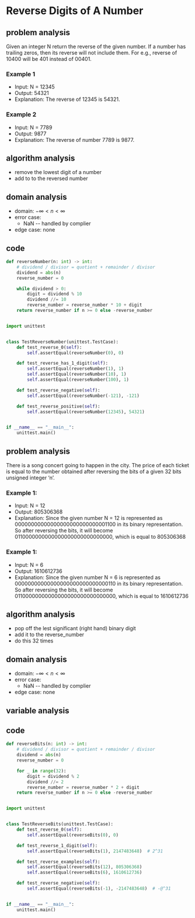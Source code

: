# Reverse Digits of A Number

## problem analysis

Given an integer N return the reverse of the given number. If a number has trailing zeros, then its reverse will not include them. For e.g., reverse of 10400 will be 401 instead of 00401.

### Example 1

- Input: N = 12345
- Output: 54321
- Explanation: The reverse of 12345 is 54321.

### Example 2

- Input: N = 7789
- Output: 9877
- Explanation: The reverse of number 7789 is 9877.

## algorithm analysis

- remove the lowest digit of a number
- add to to the reversed number

## domain analysis

- domain: $-{\infty} < n < {\infty}$
- error case:
  - NaN -- handled by complier
- edge case: none

## code

```python
def reverseNumber(n: int) -> int:
    # dividend / divisor = quotient + remainder / divisor
    dividend = abs(n)
    reverse_number = 0

    while dividend > 0:
        digit = dividend % 10
        dividend //= 10
        reverse_number = reverse_number * 10 + digit
    return reverse_number if n >= 0 else -reverse_number


import unittest


class TestReverseNumber(unittest.TestCase):
    def test_reverse_0(self):
        self.assertEqual(reverseNumber(0), 0)

    def test_reverse_has_1_digit(self):
        self.assertEqual(reverseNumber(1), 1)
        self.assertEqual(reverseNumber(10), 1)
        self.assertEqual(reverseNumber(100), 1)

    def test_reverse_negative(self):
        self.assertEqual(reverseNumber(-121), -121)

    def test_reverse_positive(self):
        self.assertEqual(reverseNumber(12345), 54321)


if __name__ == "__main__":
    unittest.main()
```

## problem analysis

There is a song concert going to happen in the city. The price of each ticket is equal to the number obtained after reversing the bits of a given 32 bits unsigned integer ‘n’.

### Example 1:

- Input: N = 12
- Output: 805306368
- Explanation: Since the given number N = 12 is represented as 00000000000000000000000000001100 in its binary representation. So after reversing the bits, it will become 0110000000000000000000000000000, which is equal to 805306368

### Example 1:

- Input: N = 6
- Output: 1610612736
- Explanation: Since the given number N = 6 is represented as 00000000000000000000000000000110 in its binary representation. So after reversing the bits, it will become 01100000000000000000000000000000, which is equal to 1610612736

## algorithm analysis

- pop off the lest significant (right hand) binary digit
- add it to the reverse_number
- do this 32 times

## domain analysis

- domain: $-{\infty} < n < {\infty}$
- error case:
  - NaN -- handled by complier
- edge case: none

## variable analysis

## code

```python
def reverseBits(n: int) -> int:
    # dividend / divisor = quotient + remainder / divisor
    dividend = abs(n)
    reverse_number = 0

    for _ in range(32):
        digit = dividend % 2
        dividend //= 2
        reverse_number = reverse_number * 2 + digit
    return reverse_number if n >= 0 else -reverse_number


import unittest


class TestReverseBits(unittest.TestCase):
    def test_reverse_0(self):
        self.assertEqual(reverseBits(0), 0)

    def test_reverse_1_digit(self):
        self.assertEqual(reverseBits(1), 2147483648)  # 2^31

    def test_reverse_examples(self):
        self.assertEqual(reverseBits(12), 805306368)
        self.assertEqual(reverseBits(6), 1610612736)

    def test_reverse_negative(self):
        self.assertEqual(reverseBits(-1), -2147483648)  # -@^31


if __name__ == "__main__":
    unittest.main()
```
